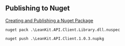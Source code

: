 ## Publishing to Nuget

[Creating and Publishing a Nuget Package](http://docs.nuget.org/docs/creating-packages/creating-and-publishing-a-package)

`nuget pack .\LeanKit.API.Client.Library.dll.nuspec`

`nuget push .\LeanKit.API.Client.1.0.3.nupkg`